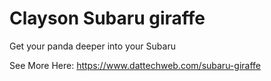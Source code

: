 Clayson Subaru giraffe
====

Get your panda deeper into your Subaru

See More Here: https://www.dattechweb.com/subaru-giraffe



